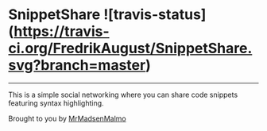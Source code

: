 # SnippetShare ![travis-status] (https://travis-ci.org/FredrikAugust/SnippetShare.svg?branch=master)
_____________________

This is a simple social networking where you can share code snippets featuring syntax highlighting. 

Brought to you by [MrMadsenMalmo](http://mrmadsenmalmo.com)
